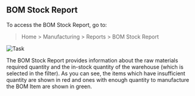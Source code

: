 ## BOM Stock Report

To access the BOM Stock Report, go to:

> Home > Manufacturing > Reports > BOM Stock Report

![Task](https://docs.erpnext.com/files/bom-stock-report.png)

The BOM Stock Report provides information about the raw materials required quantity and the in-stock quantity of the warehouse (which is selected in the filter). As you can see, the items which have insufficient quantity are shown in red and ones with enough quantity to manufacture the BOM Item are shown in green.
